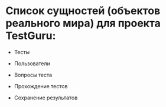 # Список сущностей (объектов реального мира) для проекта TestGuru:

  * Тесты

  * Пользователи

  * Вопросы теста
  
  * Прохождение тестов

  * Сохранение результатов
